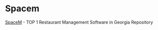 # Spacem
[SpaceM](https://spacem.ge "Restaurant Software") - TOP 1 Restaurant Management Software in Georgia Repository

